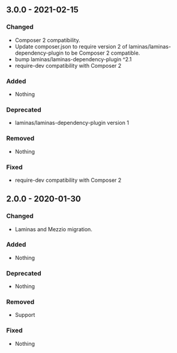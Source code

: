 ## 3.0.0 - 2021-02-15

### Changed
* Composer 2 compatibility.
* Update composer.json to require version 2 of laminas/laminas-dependency-plugin to be Composer 2 compatible.
* bump laminas/laminas-dependency-plugin ^2.1
* require-dev compatibility with Composer 2

### Added
* Nothing

### Deprecated
* laminas/laminas-dependency-plugin version 1

### Removed
* Nothing

### Fixed
* require-dev compatibility with Composer 2

## 2.0.0 - 2020-01-30

### Changed
* Laminas and Mezzio migration.

### Added
* Nothing

### Deprecated
* Nothing

### Removed
* Support

### Fixed
* Nothing
